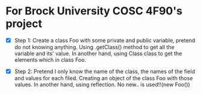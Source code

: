 # For Brock University COSC 4F90's project

- [x] Step 1: Create a class Foo with some private and public variable, pretend do not knowing anything. Using .getClass() method to get all the variable and its' value. In another hand, using Class class to get the elements which in class Foo.

- [x] Step 2: Pretend I only know the name of the class, the names of the field and values for each filed. Creating an object of the class Foo with those values. In another hand, using reflection. No new.. is used!!(new Foo())
